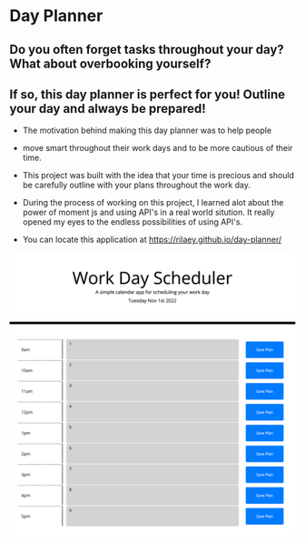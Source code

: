 # Day Planner

## Do you often forget tasks throughout your day? What about overbooking yourself?
## If so, this day planner is perfect for you! Outline your day and always be prepared!

- The motivation behind making this day planner was to help people
- move smart throughout their work days and to be more cautious of their time.

- This project was built with the idea that your time is precious and should be carefully outline with your plans throughout the work day.

- During the process of working on this project, I learned alot about the power of moment js and using API's in a real world sitution. It really opened my eyes to the endless possibilities of using API's.

- You can locate this application at https://rilaey.github.io/day-planner/

![Screenshot of deployed application](./Develop/img/screenshot-of-day-planner.png)